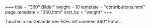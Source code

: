 +++
title = "360° Bilder"
weight = 10
template = "contributions.html"
page_template = "360.html"
sort_by = "weight"
+++

Tauche in ins Gelände des FüFs mit unseren 360° Fotos.
